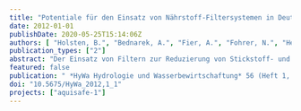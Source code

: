 ```yaml
---
title: "Potentiale für den Einsatz von Nährstoff-Filtersystemen in Deutschland zur Verringerung der Nährstoffeinträge in Oberflächengewässer"
date: 2012-01-01
publishDate: 2020-05-25T15:14:06Z
authors: [ "Holsten, B.", "Bednarek, A.", "Fier, A.", "Fohrer, N.", "Heckrath, G.", "Höper, H.", "Hugenschmidt, C.", "Kjærgaard, C.", "Krause, B.", "Litz, N.", "matzinger", "Orlikowski, D.", "Périllon, C.", "Pfannerstill, M.", "rouault", "Schäfer, W.", "Trepel, M.", "Ubraniak, M.", "Zalewski, M." ]
publication_types: ["2"]
abstract: "Der Einsatz von Filtern zur Reduzierung von Stickstoff- und Phosphoreinträgen aus der Landwirtschaft in die Oberflächengewässer wurde in Deutschland bisher kaum untersucht. In einem Workshop wurde der Stand der Untersuchungen von Projekten in Polen, Dänemark, Deutschland und Frankreich vorgestellt. Um das Potential dieser Maßnahmen auszuschöpfen, sind die Entwicklung von Entscheidungsunterstützungssystemen für geeignete Einsatzorte und weitere Demonstrationsprojekte unter Feldbedingungen notwendig."
featured: false
publication: " *HyWa Hydrologie und Wasserbewirtschaftung* 56 (Heft 1, Februar 2012, 56. Jahrgang): 4-15 [10.5675/HyWa_2012,1_1](https://doi.org/10.5675/HyWa_2012,1_1)"
doi: "10.5675/HyWa_2012,1_1"
projects: ["aquisafe-1"]
---
```


